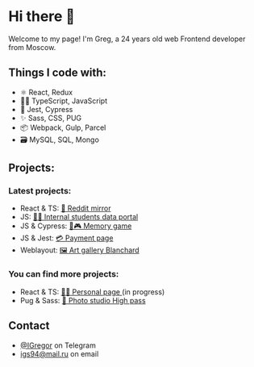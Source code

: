 # Hi there 👋

Welcome to my page!
I'm Greg, a 24 years old web Frontend developer from Moscow.

## Things I code with:

- ⚛️ React, Redux
- 👨‍💻 TypeScript, JavaScript
- 🔎 Jest, Cypress
- ✨ Sass, CSS, PUG
- 📦 Webpack, Gulp, Parcel
- 🗃️ MySQL, SQL, Mongo

## Projects:

### Latest projects:

* React & TS: [🤖 Reddit mirror ]()
* JS: [👨‍🎓 Internal students data portal](https://github.com/IvlevGreg/StudentsData) 
* JS & Cypress: [🎴🎮 Memory game](https://github.com/IvlevGreg/MemoryGame) 
* JS & Jest: [💳 Payment page](https://github.com/IvlevGreg/PaymentPage) 
* Weblayout: [🖼 Art gallery Blanchard](https://github.com/IvlevGreg/Blanchard) 

### You can find more projects:
- React & TS: [🧑🏻 Personal page ]() (in progress)
- Pug & Sass: [📸 Photo studio High pass](https://github.com/IvlevGreg/HighPass)

## Contact
- [@IGregor](https://t.me/Igregor) on Telegram
- <a href="mailto:igs94@mail.ru">igs94@mail.ru</a> on email


